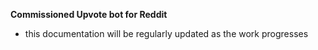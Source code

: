 **Commissioned Upvote bot for Reddit**

- this documentation will be regularly updated as the work progresses
